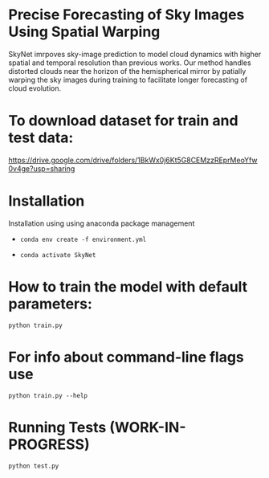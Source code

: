 # Precise Forecasting of Sky Images Using Spatial Warping
 SkyNet imrpoves sky-image prediction to model cloud dynamics with higher spatial and temporal resolution than previous works. Our method handles distorted clouds near the horizon of the hemispherical mirror by patially warping the sky images during training to facilitate longer forecasting of cloud evolution. 

# To download dataset for train and test data:
    
https://drive.google.com/drive/folders/1BkWx0j6Kt5G8CEMzzREprMeoYfw0v4ge?usp=sharing
# Installation

Installation using using anaconda package management

- `conda env create -f environment.yml`

- `conda activate SkyNet`

# How to train the model with default parameters:
    python train.py

# For info about command-line flags use
    python train.py --help

# Running Tests (WORK-IN-PROGRESS)
    python test.py



